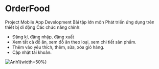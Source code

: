 # OrderFood
Project Mobile App Development
Bài tập lớn môn Phát triển ứng dụng trên thiết bị di động
Các chức năng chính:
+ Đăng kí, đăng nhập, đăng xuất
+ Xem tất cả đồ ăn, xem đồ ăn theo loại, xem chi tiết sản phẩm.
+ Thêm vào yêu thích, thêm, sửa, xóa giỏ hàng.
+ Cập nhật tài khoản.
  


![Anh1](![O1](https://github.com/lbui2602/OrderFood/assets/109037290/e56e0c0e-1692-4a04-8988-2bd426d96b23)){width=50%}

